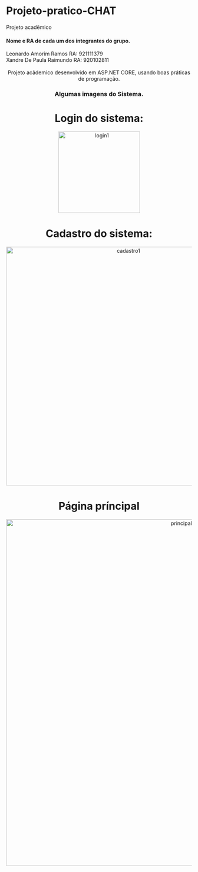 # Projeto-pratico-CHAT
Projeto acadêmico 
<div align="left">
   <h4>Nome e RA de cada um dos integrantes do grupo. </h4>
   Leonardo Amorim Ramos RA: 921111379<br>
   Xandre De Paula Raimundo RA: 920102811<br>
</div>

<div align="center">
   <br>
   Projeto acâdemico desenvolvido em ASP.NET CORE, usando boas práticas de programação.
</div>

<div align="center">
   <h3>Algumas imagens do Sistema.</h3>
</div>
<div align="center">
  <h1>Login do sistema:</h1>
 </div>
<div align="center">
<img width="221" alt="login1" src="https://user-images.githubusercontent.com/68565199/144123547-6888adf2-8935-480b-88a1-a85ce7c8ef9f.png">

</div>


<div align="center">
  <h1>Cadastro do sistema:</h1>
 </div>
<div align="center">
<img width="648" alt="cadastro1" src="https://user-images.githubusercontent.com/68565199/144123969-6803cd40-a9ab-4f9c-b837-5fbecb80a1ee.png">
</div>

<div align="center">
  <h1>Página príncipal</h1>
 </div>
<div align="center">
<img width="941" alt="principal1" src="https://user-images.githubusercontent.com/68565199/144124915-d37423de-46d5-40c9-b7a1-35a566135815.png">
</div>


